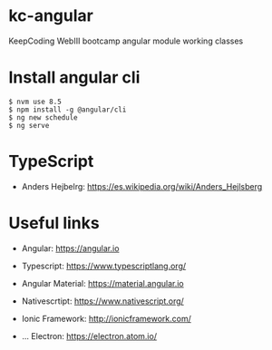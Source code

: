 # kc-angular
KeepCoding WebIII bootcamp angular module working classes

# Install angular cli

```
$ nvm use 8.5
$ npm install -g @angular/cli 
$ ng new schedule
$ ng serve
```

# TypeScript

- Anders Hejbelrg: https://es.wikipedia.org/wiki/Anders_Hejlsberg

# Useful links

- Angular: https://angular.io
- Typescript: https://www.typescriptlang.org/

- Angular Material: https://material.angular.io

- Nativescrtipt: https://www.nativescript.org/
- Ionic Framework: http://ionicframework.com/
- ... Electron: https://electron.atom.io/